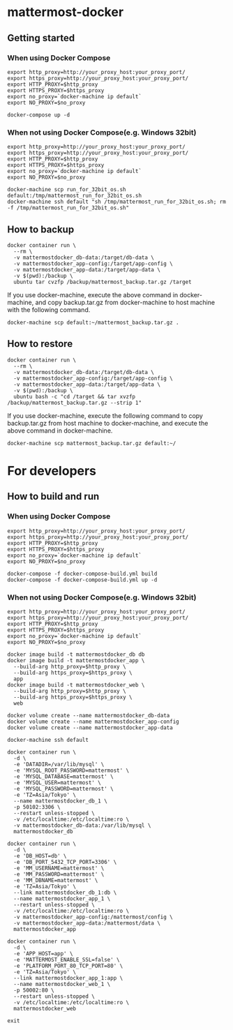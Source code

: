 # mattermost-docker

## Getting started

### When using Docker Compose
```shell
export http_proxy=http://your_proxy_host:your_proxy_port/
export https_proxy=http://your_proxy_host:your_proxy_port/
export HTTP_PROXY=$http_proxy
export HTTPS_PROXY=$https_proxy
export no_proxy=`docker-machine ip default`
export NO_PROXY=$no_proxy

docker-compose up -d
```
### When not using Docker Compose(e.g. Windows 32bit)
```shell
export http_proxy=http://your_proxy_host:your_proxy_port/
export https_proxy=http://your_proxy_host:your_proxy_port/
export HTTP_PROXY=$http_proxy
export HTTPS_PROXY=$https_proxy
export no_proxy=`docker-machine ip default`
export NO_PROXY=$no_proxy

docker-machine scp run_for_32bit_os.sh default:/tmp/mattermost_run_for_32bit_os.sh
docker-machine ssh default "sh /tmp/mattermost_run_for_32bit_os.sh; rm -f /tmp/mattermost_run_for_32bit_os.sh"
```

## How to backup
```shell
docker container run \
  --rm \
  -v mattermostdocker_db-data:/target/db-data \
  -v mattermostdocker_app-config:/target/app-config \
  -v mattermostdocker_app-data:/target/app-data \
  -v $(pwd):/backup \
  ubuntu tar cvzfp /backup/mattermost_backup.tar.gz /target
```

If you use docker-machine, execute the above command in docker-machine, and copy backup.tar.gz from docker-machine to host machine with the following command.

```shell
docker-machine scp default:~/mattermost_backup.tar.gz .
```

## How to restore
```shell
docker container run \
  --rm \
  -v mattermostdocker_db-data:/target/db-data \
  -v mattermostdocker_app-config:/target/app-config \
  -v mattermostdocker_app-data:/target/app-data \
  -v $(pwd):/backup \
  ubuntu bash -c "cd /target && tar xvzfp /backup/mattermost_backup.tar.gz --strip 1"
```

If you use docker-machine, execute the following command to copy backup.tar.gz from host machine to docker-machine, and execute the above command in docker-machine.

```shell
docker-machine scp mattermost_backup.tar.gz default:~/
```

# For developers

## How to build and run

### When using Docker Compose
```shell
export http_proxy=http://your_proxy_host:your_proxy_port/
export https_proxy=http://your_proxy_host:your_proxy_port/
export HTTP_PROXY=$http_proxy
export HTTPS_PROXY=$https_proxy
export no_proxy=`docker-machine ip default`
export NO_PROXY=$no_proxy

docker-compose -f docker-compose-build.yml build
docker-compose -f docker-compose-build.yml up -d
```
### When not using Docker Compose(e.g. Windows 32bit)
```shell
export http_proxy=http://your_proxy_host:your_proxy_port/
export https_proxy=http://your_proxy_host:your_proxy_port/
export HTTP_PROXY=$http_proxy
export HTTPS_PROXY=$https_proxy
export no_proxy=`docker-machine ip default`
export NO_PROXY=$no_proxy

docker image build -t mattermostdocker_db db
docker image build -t mattermostdocker_app \
  --build-arg http_proxy=$http_proxy \
  --build-arg https_proxy=$https_proxy \
  app
docker image build -t mattermostdocker_web \
  --build-arg http_proxy=$http_proxy \
  --build-arg https_proxy=$https_proxy \
  web

docker volume create --name mattermostdocker_db-data
docker volume create --name mattermostdocker_app-config
docker volume create --name mattermostdocker_app-data

docker-machine ssh default

docker container run \
  -d \
  -e 'DATADIR=/var/lib/mysql' \
  -e 'MYSQL_ROOT_PASSWORD=mattermost' \
  -e 'MYSQL_DATABASE=mattermost' \
  -e 'MYSQL_USER=mattermost' \
  -e 'MYSQL_PASSWORD=mattermost' \
  -e 'TZ=Asia/Tokyo' \
  --name mattermostdocker_db_1 \
  -p 50102:3306 \
  --restart unless-stopped \
  -v /etc/localtime:/etc/localtime:ro \
  -v mattermostdocker_db-data:/var/lib/mysql \
  mattermostdocker_db

docker container run \
  -d \
  -e 'DB_HOST=db' \
  -e 'DB_PORT_5432_TCP_PORT=3306' \
  -e 'MM_USERNAME=mattermost' \
  -e 'MM_PASSWORD=mattermost' \
  -e 'MM_DBNAME=mattermost' \
  -e 'TZ=Asia/Tokyo' \
  --link mattermostdocker_db_1:db \
  --name mattermostdocker_app_1 \
  --restart unless-stopped \
  -v /etc/localtime:/etc/localtime:ro \
  -v mattermostdocker_app-config:/mattermost/config \
  -v mattermostdocker_app-data:/mattermost/data \
  mattermostdocker_app

docker container run \
  -d \
  -e 'APP_HOST=app' \
  -e 'MATTERMOST_ENABLE_SSL=false' \
  -e 'PLATFORM_PORT_80_TCP_PORT=80' \
  -e 'TZ=Asia/Tokyo' \
  --link mattermostdocker_app_1:app \
  --name mattermostdocker_web_1 \
  -p 50002:80 \
  --restart unless-stopped \
  -v /etc/localtime:/etc/localtime:ro \
  mattermostdocker_web

exit
```

